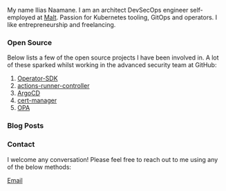 My name Ilias Naamane. I am an architect DevSecOps engineer self-employed at [Malt](https://www.malt.fr/). Passion for Kubernetes tooling, GitOps and operators. I like entrepreneurship and freelancing.

### Open Source

Below lists a few of the open source projects I have been involved in. A lot of these sparked whilst working in the advanced security team at GitHub:

1.  [Operator-SDK](https://github.com/iliasnaamane/operator-sdk)
2.  [actions-runner-controller](https://github.com/actions/actions-runner-controller)
3.  [ArgoCD](https://github.com/argoproj/argo-cd)
4.  [cert-manager](https://github.com/cert-manager/cert-manager)
5.  [OPA](https://github.com/open-policy-agent/opa)

### Blog Posts


### Contact

I welcome any conversation! Please feel free to reach out to me using any of the below methods: 

[Email](mailto:ilias.naamane1@gmail.com)

